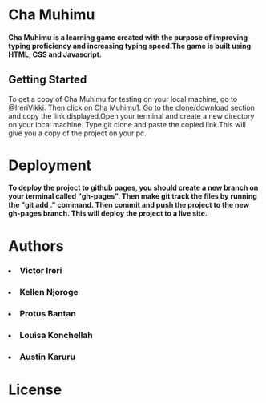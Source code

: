 # Cha Muhimu
#### Cha Muhimu is a learning game created with the purpose of improving typing proficiency and increasing typing speed.The game is built using HTML, CSS and Javascript.
## Getting Started
To get a copy of Cha Muhimu for testing on your local machine, go to <a href="https://github.com/IreriVIkki"> @IreriVikki</a>. Then click on <a href="https://github.com/IreriVIkki/ChaMuhimu1">Cha Muhimu1</a>. Go to the clone/download section and copy the link displayed.Open your terminal and create a new directory on your local machine. Type git clone and paste the copied link.This will give you a copy of the project on your pc. 
# Deployment
#### To deploy the project to github pages, you should create a new branch on your terminal called "gh-pages". Then make git track the files by running the "git add ." command. Then commit and push the project to the new gh-pages branch. This will deploy the project to a live site.
# Authors
### <ul>
### <li>Victor Ireri</li>
### <li>Kellen Njoroge</li>
### <li>Protus Bantan</li>
### <li>Louisa Konchellah</li>
### <li>Austin Karuru</li>
### </ul>
# License
###
